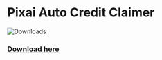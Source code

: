# Pixai Auto Credit Claimer

![Downloads](https://img.shields.io/github/downloads/BySuspect/AutoPixAiCreditClaimer/total)

### [Download here](https://github.com/BySuspect/AutoPixAiCreditClaimer/releases/latest)


